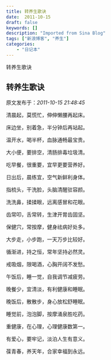 ```yaml
---
title: 转养生歌诀
date:  2011-10-15
draft: false
keywords: []
description: "Imported from Sina Blog"
tags: ["新浪博客", "养生"]
categories: 
    - "日记本"
---
```

转养生歌诀
## 转养生歌诀

 原文发布于：*2011-10-15 21:48:45*

清晨起，莫慌忙，伸伸懒腰再起床。

床边坐，别着急，半分钟后再站起。

温开水，喝半杯，血脉通畅最宝贵。

大小便，要排空，清肠排毒垃圾清。

吃早餐，很重要，宜早更要营养好。

日出后，晨练宜，空气新鲜利身体。

指梳头，干洗脸，头脑清醒驻容颜。

洗洗鼻，揉揉眼，远离感冒和花眼。

齿常叩，舌常转，生津开胃齿固坚。

保健穴，常按摩，健身祛病好处多。

大步走，小步跑，一天万步比较好。

循渐进，持之恒，常年坚持必然灵。

戒吸烟，限喝酒，心胸开阔不发愁。

午饭后，睡一觉，自我调节减疲劳。

晚餐少，宜清淡，有利健康和睡眠。

晚饭后，散散步，身心放松舒睡眠。

睡觉前，泡泡脚，按摩涌泉胜吃药。

重健康，在心理，心理健康数第一。

有爱心，要牢记，淡泊人生有意义。

葆青春，养天年，合家幸福到永远。


